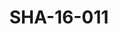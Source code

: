 ---
pid: SHA-16-011
title: SHA-16-011
language: ar
original_label: 
rights: شرحبيل احمد
location_of_original: شرحبيل احمد
photographer_or_studio: 
scanned_from: photograph 10.1 by 15.1
_date: '2001'
location: مصر، القاهرة
description: جمهور في حفل شرحبيل احمد
additional_notes: 
permission_display: 'yes'
on_server: 'no'
on_website: 'no'
permalink: /photopages/ar/SHA-16-011
layout: photo-page
---